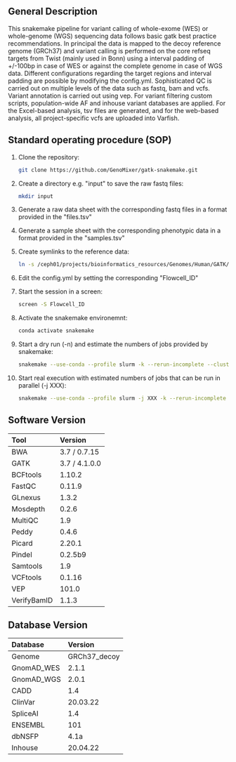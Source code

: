 ## General Description

This snakemake pipeline for variant calling of whole-exome (WES) or whole-genome (WGS) sequencing data follows basic gatk best practice recommendations. In principal the data is mapped to the decoy reference genome (GRCh37) and variant calling is performed on the core refseq targets from Twist (mainly used in Bonn) using a interval padding of +/-100bp in case of WES or against the complete genome in case of WGS data. Different configurations regarding the target regions and interval padding are possible by modifying the config.yml. Sophisticated QC is carried out on multiple levels of the data such as fastq, bam and vcfs. Variant annotation is carried out using vep. For variant filtering custom scripts, population-wide AF and inhouse variant databases are applied. For the Excel-based analysis, tsv files are generated, and for the web-based analysis, all project-specific vcfs are uploaded into Varfish.



## Standard operating procedure (SOP)

1. Clone the repository:

    ```bash
    git clone https://github.com/GenoMixer/gatk-snakemake.git
    ```

2. Create a directory e.g. "input" to save the raw fastq files:

    ```bash
    mkdir input
    ```

3. Generate a raw data sheet with the corresponding fastq files in a format provided in the "files.tsv"

4. Generate a sample sheet with the corresponding phenotypic data in a format provided in the "samples.tsv"


5. Create symlinks to the reference data: 
    
    ```bash
    ln -s /ceph01/projects/bioinformatics_resources/Genomes/Human/GATK/b37/* library/
    ```

6. Edit the config.yml by setting the corresponding "Flowcell_ID"


7. Start the session in a screen:

    ```bash
    screen -S Flowcell_ID
    ```

8. Activate the snakemake environemnt:

    ```bash
    conda activate snakemake
    ```

9. Start a dry run (-n) and estimate the numbers of jobs provided by snakemake:

    ```bash
    snakemake --use-conda --profile slurm -k --rerun-incomplete --cluster-config cluster.yml --configfile config.yml -n
    ```

10. Start real execution with estimated numbers of jobs that can be run in parallel (-j XXX):

    ```bash
    snakemake --use-conda --profile slurm -j XXX -k --rerun-incomplete --cluster-config cluster.yml --configfile config.yml
    ```

## Software Version

| Tool      | Version |
| :---      | :--- |
| BWA       | 3.7  / 0.7.15  |
| GATK      | 3.7  / 4.1.0.0 |
| BCFtools  | 1.10.2    |
| FastQC    | 0.11.9    |
| GLnexus   | 1.3.2     |
| Mosdepth  | 0.2.6     |
| MultiQC   | 1.9       |
| Peddy     | 0.4.6     |
| Picard    | 2.20.1    |
| Pindel    | 0.2.5b9   |
| Samtools  | 1.9       |
| VCFtools  | 0.1.16    |
| VEP       | 101.0       |
| VerifyBamID  | 1.1.3    |


## Database Version

| Database      | Version |
| :---      | :--- |
| Genome       | GRCh37_decoy   |
| GnomAD_WES       | 2.1.1    |
| GnomAD_WGS       | 2.0.1    |
| CADD      | 1.4   |
| ClinVar  |  20.03.22   |
| SpliceAI    |  1.4   |
| ENSEMBL  | 101     |
| dbNSFP  | 4.1a     |
| Inhouse  | 20.04.22     |
